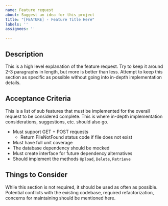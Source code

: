 ```yaml
---
name: Feature request
about: Suggest an idea for this project
title: "[FEATURE] - Feature Title Here"
labels: ''
assignees: ''

---
```


<!--These comments do not to be deleted and will not be displayed in the final output-->

## Description
<!--Required-->
This is a high level explanation of the feature request. Try to keep it around 2-3 paragraphs in length, but more is better than less. Attempt to keep this section as specific as possible without going into in-depth implementation details.

## Acceptance Criteria
<!--Required-->
This is a list of sub features that must be implemented for the overall request to be considered complete. This is where in-depth implementation considerations, suggestions, etc. should also go.

- Must support GET + POST requests
  - Return FileNotFound status code if file does not exist
- Must have full unit coverage
 - The database dependency should be mocked
- Must create interface for future dependency alternatives
 - Should implement the methods `Upload`, `Delete`, `Retrieve`

## Things to Consider
<!--Optional-->
While this section is not required, it should be used as often as possible. Potential conflicts with the existing codebase, required refactorization, concerns for maintaining should be mentioned here.
